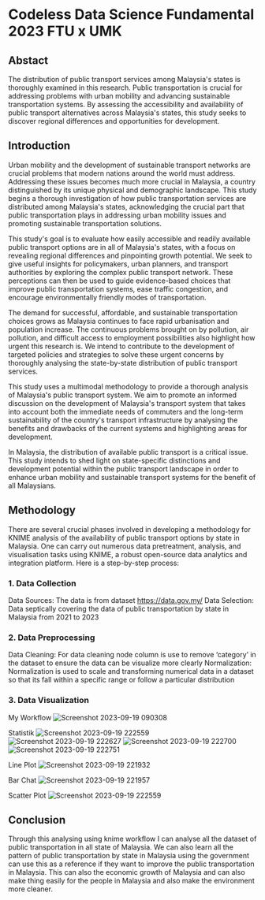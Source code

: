# Codeless Data Science Fundamental 2023 FTU x UMK

## Abstact 
The distribution of public transport services among Malaysia's states is thoroughly examined in this research. Public transportation is crucial for addressing problems with urban mobility and advancing sustainable transportation systems. By assessing the accessibility and availability of public transport alternatives across Malaysia's states, this study seeks to discover regional differences and opportunities for development.

## Introduction
  Urban mobility and the development of sustainable transport networks are crucial problems that modern nations around the world must address. Addressing these issues becomes much more crucial in Malaysia, a country distinguished by its unique physical and demographic landscape. This study begins a thorough investigation of how public transportation services are distributed among Malaysia's states, acknowledging the crucial part that public transportation plays in addressing urban mobility issues and promoting sustainable transportation solutions.
  
  This study's goal is to evaluate how easily accessible and readily available public transport options are in all of Malaysia's states, with a focus on revealing regional differences and pinpointing growth potential. We seek to give useful insights for policymakers, urban planners, and transport authorities by exploring the complex public transport network. These perceptions can then be used to guide evidence-based choices that improve public transportation systems, ease traffic congestion, and encourage environmentally friendly modes of transportation.
  
  The demand for successful, affordable, and sustainable transportation choices grows as Malaysia continues to face rapid urbanisation and population increase. The continuous problems brought on by pollution, air pollution, and difficult access to employment possibilities also highlight how urgent this research is. We intend to contribute to the development of targeted policies and strategies to solve these urgent concerns by thoroughly analysing the state-by-state distribution of public transport services.
  
  This study uses a multimodal methodology to provide a thorough analysis of Malaysia's public transport system. We aim to promote an informed discussion on the development of Malaysia's transport system that takes into account both the immediate needs of commuters and the long-term sustainability of the country's transport infrastructure by analysing the benefits and drawbacks of the current systems and highlighting areas for development.
  
  In Malaysia, the distribution of available public transport is a critical issue. This study intends to shed light on state-specific distinctions and development potential within the public transport landscape in order to enhance urban mobility and sustainable transport systems for the benefit of all Malaysians.

## Methodology
There are several crucial phases involved in developing a methodology for KNIME analysis of the availability of public transport options by state in Malaysia. One can carry out numerous data pretreatment, analysis, and visualisation tasks using KNIME, a robust open-source data analytics and integration platform. Here is a step-by-step process:

### 1.	Data Collection
Data Sources: The data is from dataset https://data.gov.my/ 
Data Selection: Data septically covering the data of public transportation by state in Malaysia from 2021 to 2023
### 2.	 Data Preprocessing
Data Cleaning: For data cleaning node column is use to remove ‘category’ in the dataset to ensure the data can be visualize more clearly
Normalization: Normalization is used to scale and transforming numerical data in a dataset so that its fall within a specific range or follow a particular distribution 
### 3.	Data Visualization  
My Workflow
![Screenshot 2023-09-19 090308](https://github.com/Dsyah010/codeless-data-science-fundamental-2023-FTU-x-UMK/assets/94912619/9cf02313-aabf-456f-b6b8-0cfd24a18cba)

Statistik
![Screenshot 2023-09-19 222559](https://github.com/Dsyah010/codeless-data-science-fundamental-2023-FTU-x-UMK/assets/94912619/d93279a9-0237-414f-9f44-848fcd54171c)
![Screenshot 2023-09-19 222627](https://github.com/Dsyah010/codeless-data-science-fundamental-2023-FTU-x-UMK/assets/94912619/27b01109-d38f-42d0-bb04-fe399adc7dda)
![Screenshot 2023-09-19 222700](https://github.com/Dsyah010/codeless-data-science-fundamental-2023-FTU-x-UMK/assets/94912619/ebf4fc8c-6709-48fc-afa6-45a839ff5bfe)
![Screenshot 2023-09-19 222751](https://github.com/Dsyah010/codeless-data-science-fundamental-2023-FTU-x-UMK/assets/94912619/2906f5c7-07cf-4b88-8f0d-cfcb09c559b6)

Line Plot
![Screenshot 2023-09-19 221932](https://github.com/Dsyah010/codeless-data-science-fundamental-2023-FTU-x-UMK/assets/94912619/a543b524-96cf-474d-8dbf-97b92cdbe00a)

Bar Chat
![Screenshot 2023-09-19 221957](https://github.com/Dsyah010/codeless-data-science-fundamental-2023-FTU-x-UMK/assets/94912619/39c8c499-3893-48bf-b38e-858aa36136fc)

Scatter Plot 
![Screenshot 2023-09-19 222559](https://github.com/Dsyah010/codeless-data-science-fundamental-2023-FTU-x-UMK/assets/94912619/c30ad4c5-5a40-4355-be19-a702f7db19bb)

## Conclusion
Through this analysing using knime workflow I can analyse all the dataset of public transportation in all state of Malaysia. We can also learn all the pattern of public transportation by state in Malaysia using the government can use this as a reference if they want to improve the public transportation in Malaysia. This can also the economic growth of Malaysia and can also make thing easily for the people in Malaysia and also make the environment more cleaner.     
